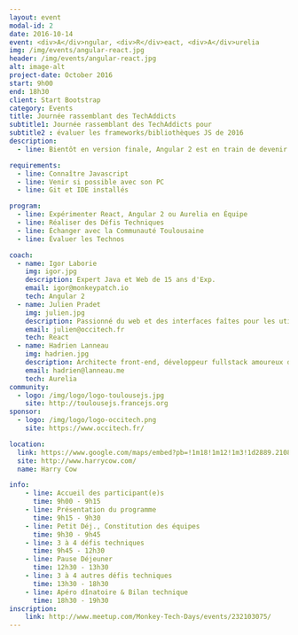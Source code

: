 ```yaml
---
layout: event
modal-id: 2
date: 2016-10-14
event: <div>A</div>ngular, <div>R</div>eact, <div>A</div>urelia
img: /img/events/angular-react.jpg
header: /img/events/angular-react.jpg
alt: image-alt
project-date: October 2016
start: 9h00
end: 18h30
client: Start Bootstrap
category: Events
title: Journée rassemblant des TechAddicts
subtitle1: Journée rassemblant des TechAddicts pour
subtitle2 : évaluer les frameworks/bibliothèques JS de 2016
description:
  - line: Bientôt en version finale, Angular 2 est en train de devenir le framework à la mode pour 2016, mais attention, il est en concurrence féroce avec la bibliothèque React qui ne cesse de s'améliorer et le petit nouveau qu'est Aurelia.

requirements:
  - line: Connaître Javascript
  - line: Venir si possible avec son PC
  - line: Git et IDE installés

program:
  - line: Expérimenter React, Angular 2 ou Aurelia en Équipe
  - line: Réaliser des Défis Techniques
  - line: Échanger avec la Communauté Toulousaine
  - line: Évaluer les Technos

coach:
  - name: Igor Laborie
    img: igor.jpg
    description: Expert Java et Web de 15 ans d'Exp.
    email: igor@monkeypatch.io
    tech: Angular 2
  - name: Julien Pradet
    img: julien.jpg
    description: Passionné du web et des interfaces faîtes pour les utilisateurs.
    email: julien@occitech.fr
    tech: React
  - name: Hadrien Lanneau
    img: hadrien.jpg
    description: Architecte front-end, développeur fullstack amoureux de Javascript, 10 ans d'âge.
    email: hadrien@lanneau.me
    tech: Aurelia
community:
  - logo: /img/logo/logo-toulousejs.jpg
    site: http://toulousejs.francejs.org
sponsor:
  - logo: /img/logo/logo-occitech.png
    site: https://www.occitech.fr/

location:
  link: https://www.google.com/maps/embed?pb=!1m18!1m12!1m3!1d2889.2108114431708!2d1.4394906157111187!3d43.60215206374777!2m3!1f0!2f0!3f0!3m2!1i1024!2i768!4f13.1!3m3!1m2!1s0x12aebb6258220a07%3A0xf1d45637938f3453!2sHarryCow!5e0!3m2!1sfr!2sfr!4v1466094946954
  site: http://www.harrycow.com/
  name: Harry Cow

info:
    - line: Accueil des participant(e)s
      time: 9h00 - 9h15
    - line: Présentation du programme
      time: 9h15 - 9h30
    - line: Petit Déj., Constitution des équipes
      time: 9h30 - 9h45
    - line: 3 à 4 défis techniques
      time: 9h45 - 12h30
    - line: Pause Déjeuner
      time: 12h30 - 13h30
    - line: 3 à 4 autres défis techniques
      time: 13h30 - 18h30
    - line: Apéro dînatoire & Bilan technique
      time: 18h30 - 19h30
inscription:
    link: http://www.meetup.com/Monkey-Tech-Days/events/232103075/
---
```

